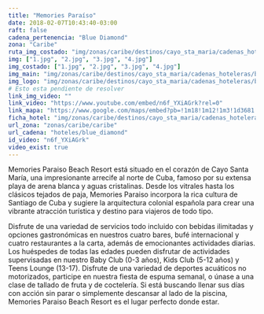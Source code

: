 ```yaml
---
title: "Memories Paraíso"
date: 2018-02-07T10:43:40-03:00
raft: false
cadena_pertenencia: "Blue Diamond"
zona: "Caribe"
ruta_img_costado: "img/zonas/caribe/destinos/cayo_sta_maria/cadenas_hoteleras/blue_diamond/memories/memories_paraiso/imagenes_hotel/"
img: ["1.jpg", "2.jpg", "3.jpg", "4.jpg"]
img_costado: ["1.jpg", "2.jpg", "3.jpg", "4.jpg"]
img_main: "img/zonas/caribe/destinos/cayo_sta_maria/cadenas_hoteleras/blue_diamond/memories/memories_paraiso/ficha_hotel.jpg"
img_logo: "img/zonas/caribe/destinos/cayo_sta_maria/cadenas_hoteleras/blue_diamond/memories/memories_paraiso/logo/logo_hotel.jpg"
# Esto esta pendiente de resolver
link_img_video: ""
link_video: "https://www.youtube.com/embed/n6f_YXiAGrk?rel=0"
link_mapa: "https://www.google.com/maps/embed?pb=!1m18!1m12!1m3!1d3681.9107909592954!2d-79.03397488503897!3d22.657114485139267!2m3!1f0!2f0!3f0!3m2!1i1024!2i768!4f13.1!3m3!1m2!1s0x892a953076f1f285%3A0x56fee876162c450f!2sMemories+Paraiso+Beach+Resort!5e0!3m2!1ses!2scl!4v1518031427307"
ficha_hotel: "img/zonas/caribe/destinos/cayo_sta_maria/cadenas_hoteleras/blue_diamond/memories/memories_paraiso/ficha_hotel.pdf"
url_zona: "zonas/caribe/caribe"
url_cadena: "hoteles/blue_diamond"
id_video: "n6f_YXiAGrk"
video_exist: true
---
```

Memories Paraiso Beach Resort está situado en el corazón de Cayo Santa María, una impresionante arrecife al norte de Cuba, famoso por su extensa playa de arena blanca y aguas cristalinas. Desde los vitrales hasta los clásicos tejados de paja, Memories Paraiso incorpora la rica cultura de Santiago de Cuba y sugiere la arquitectura colonial española para crear una vibrante atracción turística y destino para viajeros de todo tipo.

 Disfrute de una variedad de servicios todo incluido con bebidas ilimitadas y opciones gastronómicas en nuestros cuatro bares, bufé internacional y cuatro restaurantes a la carta, además de emocionantes actividades diarias. Los huéspedes de todas las edades pueden disfrutar de actividades supervisadas en nuestro Baby Club (0-3 años), Kids Club (5-12 años) y Teens Lounge (13-17). Disfrute de una variedad de deportes acuáticos no motorizados, participe en nuestra fiesta de espuma semanal, o únase a una clase de tallado de fruta y de coctelería. Si está buscando llenar sus días con acción sin parar o simplemente descansar al lado de la piscina, Memories Paraiso Beach Resort es el lugar perfecto donde estar.
